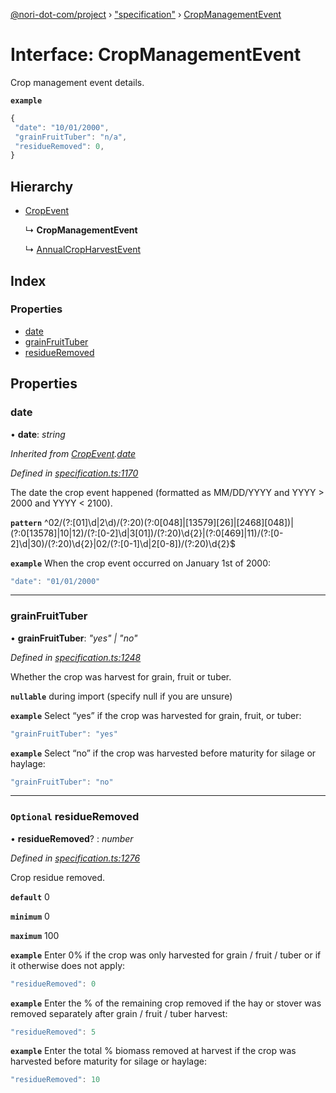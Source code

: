 [@nori-dot-com/project](../README.md) › ["specification"](../modules/_specification_.md) › [CropManagementEvent](_specification_.cropmanagementevent.md)

# Interface: CropManagementEvent

Crop management event details.

**`example`** 

```js
{
 "date": "10/01/2000",
 "grainFruitTuber": "n/a",
 "residueRemoved": 0,
}
```

## Hierarchy

* [CropEvent](_specification_.cropevent.md)

  ↳ **CropManagementEvent**

  ↳ [AnnualCropHarvestEvent](_specification_.annualcropharvestevent.md)

## Index

### Properties

* [date](_specification_.cropmanagementevent.md#date)
* [grainFruitTuber](_specification_.cropmanagementevent.md#grainfruittuber)
* [residueRemoved](_specification_.cropmanagementevent.md#optional-residueremoved)

## Properties

###  date

• **date**: *string*

*Inherited from [CropEvent](_specification_.cropevent.md).[date](_specification_.cropevent.md#date)*

*Defined in [specification.ts:1170](https://github.com/nori-dot-eco/nori-dot-com/blob/93df903/packages/project/src/specification.ts#L1170)*

The date the crop event happened (formatted as MM/DD/YYYY and YYYY > 2000 and YYYY < 2100).

**`pattern`** ^02\/(?:[01]\d|2\d)\/(?:20)(?:0[048]|[13579][26]|[2468][048])|(?:0[13578]|10|12)\/(?:[0-2]\d|3[01])\/(?:20)\d{2}|(?:0[469]|11)\/(?:[0-2]\d|30)\/(?:20)\d{2}|02\/(?:[0-1]\d|2[0-8])\/(?:20)\d{2}$

**`example`** <caption>When the crop event occurred on January 1st of 2000:</caption>

```js
"date": "01/01/2000"
```

___

###  grainFruitTuber

• **grainFruitTuber**: *"yes" | "no"*

*Defined in [specification.ts:1248](https://github.com/nori-dot-eco/nori-dot-com/blob/93df903/packages/project/src/specification.ts#L1248)*

Whether the crop was harvest for grain, fruit or tuber.

**`nullable`** during import (specify null if you are unsure)

**`example`** <caption>Select “yes” if the crop was harvested for grain, fruit, or tuber:</caption>

```js
"grainFruitTuber": "yes"
```

**`example`** <caption>Select “no” if the crop was harvested before maturity for silage or haylage:</caption>

```js
"grainFruitTuber": "no"
```

___

### `Optional` residueRemoved

• **residueRemoved**? : *number*

*Defined in [specification.ts:1276](https://github.com/nori-dot-eco/nori-dot-com/blob/93df903/packages/project/src/specification.ts#L1276)*

Crop residue removed.

**`default`** 0

**`minimum`** 0

**`maximum`** 100

**`example`** <caption>Enter 0% if the crop was only harvested for grain / fruit / tuber or if it otherwise does not apply:</caption>

```js
"residueRemoved": 0
```

**`example`** <caption>Enter the % of the remaining crop removed if the hay or stover was removed separately after grain / fruit / tuber harvest:</caption>

```js
"residueRemoved": 5
```

**`example`** <caption>Enter the total % biomass removed at harvest if the crop was harvested before maturity for silage or haylage:</caption>

```js
"residueRemoved": 10
```
